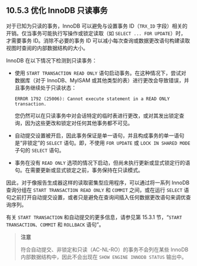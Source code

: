 ## 10.5.3 优化 InnoDB 只读事务

对于已知为只读的事务，InnoDB 可以避免与设置事务 ID（`TRX_ID` 字段）相关的开销。仅当事务可能执行写操作或锁定读取（如 `SELECT ... FOR UPDATE`）时，才需要事务 ID。消除不必要的事务 ID 可以减小每次查询或数据更改语句构建读取视图时查阅的内部数据结构的大小。

InnoDB 在以下情况下检测到只读事务：

- 使用 `START TRANSACTION READ ONLY` 语句启动事务。在这种情况下，尝试对数据库（对于 InnoDB、MyISAM 或其他类型的表）进行更改会导致错误，并且事务继续处于只读状态：

  ```
  ERROR 1792 (25006): Cannot execute statement in a READ ONLY transaction.
  ```

  您仍然可以在只读事务中对会话特定的临时表进行更改，或对其发出锁定查询，因为这些更改和锁定对任何其他事务都不可见。

- 自动提交设置被开启，因此事务保证是单一语句，并且构成事务的单一语句是“非锁定”的 `SELECT` 语句。即，不使用 `FOR UPDATE` 或 `LOCK IN SHARED MODE` 子句的 `SELECT` 语句。

- 事务在没有 `READ ONLY` 选项的情况下启动，但尚未执行更新或显式锁定行的语句。在需要更新或显式锁定之前，事务保持在只读模式。

因此，对于像报告生成器这样的读取密集型应用程序，可以通过将一系列 InnoDB 查询分组在 `START TRANSACTION READ ONLY` 和 `COMMIT` 之间，或在运行 `SELECT` 语句之前打开自动提交设置，或者只是避免在查询间插入任何数据更改语句来调优查询序列。

有关 `START TRANSACTION` 和自动提交的更多信息，请参见第 15.3.1 节，“`START TRANSACTION`、`COMMIT` 和 `ROLLBACK` 语句”。

> **注意**
>
> 符合自动提交、非锁定和只读（AC-NL-RO）的事务不会列在某些 InnoDB 内部数据结构中，因此不会出现在 `SHOW ENGINE INNODB STATUS` 输出中。